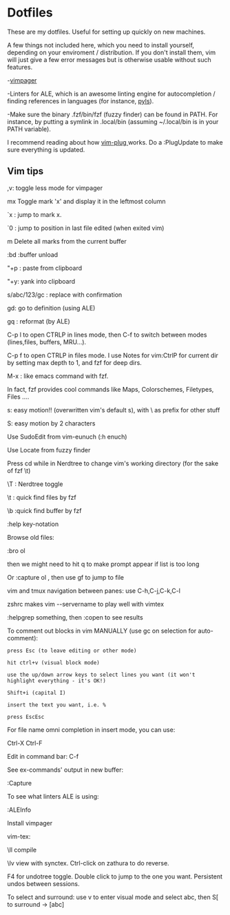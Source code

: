 Dotfiles
==============

These are my dotfiles. Useful for setting up quickly on new machines.


A few things not included here, which you need to install
yourself, depending on your enviroment / distribution. If
you don't install them, vim will just give a few error
messages but is otherwise usable without such features.

-[vimpager](https://github.com/rkitover/vimpager) 

-Linters
for ALE, which is an awesome linting engine for
autocompletion / finding references in languages (for
instance,
[pyls](https://github.com/palantir/python-language-server)).

-Make sure the binary .fzf/bin/fzf (fuzzy finder) can be
found in PATH. For instance, by putting a symlink in
.local/bin (assuming ~/.local/bin is in your PATH
variable).

I recommend reading about how [ vim-plug ](https://github.com/junegunn/vim-plug) works. Do a :PlugUpdate to make sure everything is updated.

Vim tips
----

,v: toggle less mode for vimpager

mx    Toggle mark 'x' and display it in the leftmost column

`x : jump to mark x.

`0 :	jump to position in last file edited (when exited vim)

m<Space>     Delete all marks from the current buffer

:bd :buffer unload

"+p : paste from clipboard

"+y: yank into clipboard

s/abc/123/gc : replace with confirmation

gd: go to definition (using ALE)

gq : reformat (by ALE)

C-p l to open CTRLP in lines mode, then C-f to switch between modes (lines,files, buffers, MRU...).

C-p f to open CTRLP in files mode. I use Notes for vim:CtrlP for current dir by setting max depth to 1, and fzf for deep dirs.

M-x : like emacs command with fzf.

In fact, fzf provides cool commands like Maps, Colorschemes, Filetypes, Files ....

s: easy motion!! (overwritten vim's default s), with \\ as prefix for other stuff

S: easy motion by 2 characters

Use SudoEdit from vim-eunuch (:h enuch)

Use Locate from fuzzy finder

Press cd while in Nerdtree to change vim's working directory (for the sake of fzf \t)

\T : Nerdtree toggle

\t : quick find files by fzf

\b :quick find buffer by fzf

:help key-notation

Browse old files:

:bro ol

then we might need to hit q to make prompt appear if list is too long

Or :capture ol  , then use gf to jump to file



vim and tmux navigation between panes: use C-h,C-j,C-k,C-l



zshrc makes   vim --servername to play well with vimtex



:helpgrep something, then :copen to see results



To comment out blocks in vim MANUALLY (use gc on selection for auto-comment):



	press Esc (to leave editing or other mode)

	hit ctrl+v (visual block mode)

	use the up/down arrow keys to select lines you want (it won't 				highlight everything - it's OK!)

	Shift+i (capital I)

	insert the text you want, i.e. %

	press EscEsc



For file name omni completion in insert mode, you can use:



Ctrl-X Ctrl-F



Edit in command bar: C-f



See ex-commands' output in new buffer:

:Capture <command>



To see what linters ALE is using:

:ALEInfo



Install vimpager



vim-tex:

\ll compile

\lv view with synctex. Ctrl-click on zathura to do reverse.



F4 for undotree toggle. Double click to jump to the one you want. Persistent undos between sessions.



To select and surround: use v to enter visual mode and select abc, then S[ to surround -> [abc]





